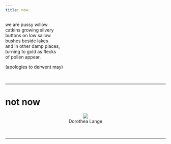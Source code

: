 ```yaml
---
title: now
---
```

we are pussy willow  
catkins growing silvery   
buttons on low sallow  
bushes beside lakes  
and in other damp places,  
turning to gold as flecks  
of pollen appear. 

(apologies to derwent may)

<p>
  &nbsp;
</p>

----------------------

# not now

<center><img src="http://johannesk.com.s3.amazonaws.com/2020/img/Dorothea-Lange.png"></center>

<center>Dorothea Lange</center>  <p>
  &nbsp;
</p>

----------------------










